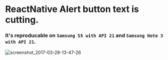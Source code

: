 # ReactNative Alert button text is cutting.

### It's reproducable on `Samsung S5 with API 21` and `Samsung Note 3 with API 21`.
![screenshot_2017-03-28-13-47-26](https://cloud.githubusercontent.com/assets/7017516/24419518/347b23be-13a4-11e7-8e5d-8d5d73a12381.png)

